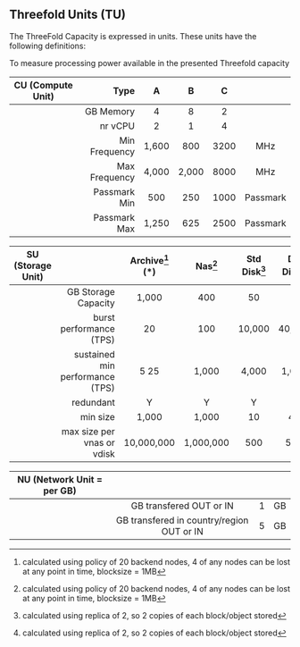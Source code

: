 ## Threefold Units (TU)


The ThreeFold Capacity is expressed in units.  These units have the following definitions:

To measure processing power available in the presented Threefold capacity

| CU (Compute Unit) | Type| A| B|C	| |
| :-----: | -----: | :-----: | :-----: | :-----: | :-----: |		
| | GB Memory		|	4	| 8	| 2	|	|	|
| | nr vCPU			| 2	| 1	| 4	|	| |
| | Min Frequency		|	1,600	| 800	| 3200	|	MHz |
| | Max Frequency		|	4,000	| 2,000	| 8000	|	MHz |
| | Passmark Min		|	500	| 250	| 1000	|	Passmark |
| | Passmark Max		| 1,250	| 625	| 2500 | Passmark |


| SU (Storage Unit)	| |	Archive[^1] (*) |	Nas[^1]	| Std Disk[^2]	| DB Disk[^2]	| Temp Disk ||
| ----- | -----: | :----: |:-----: | :-----: | :-----: | :-----: | :-----: |
| |GB Storage Capacity	 |	1,000	| 400	| 50	| 5	| 80 | GB |								
| | burst performance (TPS)	| 20	| 100	| 10,000	| 40,000	| 10,000 |		
| | sustained min performance (TPS)	| 5	25	| 1,000	| 4,000	| 1,000	|
| | redundant	|	Y	| Y | Y	| Y	| N	|
| | min size	| 	1,000	| 1,000	| 10	| 40	| 10	| 	GB |
| | max size per vnas or vdisk	| 	10,000,000	| 1,000,000	| 500	| 500	| 500	| GB |

| NU (Network Unit = per GB) | | | |
| :-----: | :-----: | :----: | :-----: |
| | GB transfered OUT or IN	|	1	|	GB |
| | GB transfered in country/region OUT or IN	| 5	| GB |

[^1]:  calculated using policy of 20 backend nodes, 4 of any nodes can be lost at any point in time, blocksize = 1MB

[^2]: calculated using replica of 2, so 2 copies of each block/object stored
